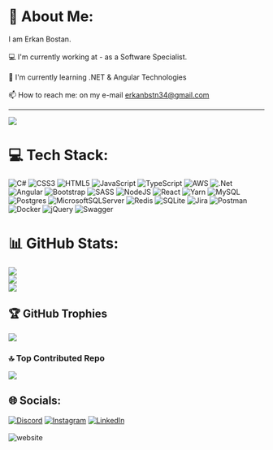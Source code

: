 # 💫 About Me:
I am Erkan Bostan.<br><br>💻 I'm currently working at - as a Software Specialist.<br><br>🌱 I'm currently learning .NET & Angular Technologies<br><br>📫 How to reach me: on my e-mail erkanbstn34@gmail.com

---
[![](https://visitcount.itsvg.in/api?id=erkanbstn&icon=3&color=2)](https://visitcount.itsvg.in)

# 💻 Tech Stack:
![C#](https://img.shields.io/badge/c%23-%23239120.svg?style=for-the-badge&logo=c-sharp&logoColor=white) ![CSS3](https://img.shields.io/badge/css3-%231572B6.svg?style=for-the-badge&logo=css3&logoColor=white) ![HTML5](https://img.shields.io/badge/html5-%23E34F26.svg?style=for-the-badge&logo=html5&logoColor=white) ![JavaScript](https://img.shields.io/badge/javascript-%23323330.svg?style=for-the-badge&logo=javascript&logoColor=%23F7DF1E) ![TypeScript](https://img.shields.io/badge/typescript-%23007ACC.svg?style=for-the-badge&logo=typescript&logoColor=white) ![AWS](https://img.shields.io/badge/AWS-%23FF9900.svg?style=for-the-badge&logo=amazon-aws&logoColor=white) ![.Net](https://img.shields.io/badge/.NET-5C2D91?style=for-the-badge&logo=.net&logoColor=white) ![Angular](https://img.shields.io/badge/angular-%23DD0031.svg?style=for-the-badge&logo=angular&logoColor=white) ![Bootstrap](https://img.shields.io/badge/bootstrap-%23563D7C.svg?style=for-the-badge&logo=bootstrap&logoColor=white) ![SASS](https://img.shields.io/badge/SASS-hotpink.svg?style=for-the-badge&logo=SASS&logoColor=white) ![NodeJS](https://img.shields.io/badge/node.js-6DA55F?style=for-the-badge&logo=node.js&logoColor=white) ![React](https://img.shields.io/badge/react-%2320232a.svg?style=for-the-badge&logo=react&logoColor=%2361DAFB) ![Yarn](https://img.shields.io/badge/yarn-%232C8EBB.svg?style=for-the-badge&logo=yarn&logoColor=white) ![MySQL](https://img.shields.io/badge/mysql-%2300f.svg?style=for-the-badge&logo=mysql&logoColor=white) ![Postgres](https://img.shields.io/badge/postgres-%23316192.svg?style=for-the-badge&logo=postgresql&logoColor=white) ![MicrosoftSQLServer](https://img.shields.io/badge/Microsoft%20SQL%20Sever-CC2927?style=for-the-badge&logo=microsoft%20sql%20server&logoColor=white) ![Redis](https://img.shields.io/badge/redis-%23DD0031.svg?style=for-the-badge&logo=redis&logoColor=white) ![SQLite](https://img.shields.io/badge/sqlite-%2307405e.svg?style=for-the-badge&logo=sqlite&logoColor=white) ![Jira](https://img.shields.io/badge/jira-%230A0FFF.svg?style=for-the-badge&logo=jira&logoColor=white) ![Postman](https://img.shields.io/badge/Postman-FF6C37?style=for-the-badge&logo=postman&logoColor=white) ![Docker](https://img.shields.io/badge/docker-%230db7ed.svg?style=for-the-badge&logo=docker&logoColor=white) ![jQuery](https://img.shields.io/badge/jquery-%230769AD.svg?style=for-the-badge&logo=jquery&logoColor=white) ![Swagger](https://img.shields.io/badge/-Swagger-%23Clojure?style=for-the-badge&logo=swagger&logoColor=white)

# 📊 GitHub Stats:
![](https://github-readme-stats.vercel.app/api?username=erkanbstn&theme=radical&hide_border=false&include_all_commits=false&count_private=false)<br/>
![](https://github-readme-streak-stats.herokuapp.com/?user=erkanbstn&theme=radical&hide_border=false)<br/>
![](https://github-readme-stats.vercel.app/api/top-langs/?username=erkanbstn&theme=radical&hide_border=false&include_all_commits=false&count_private=false&layout=compact)

## 🏆 GitHub Trophies
![](https://github-profile-trophy.vercel.app/?username=erkanbstn&theme=radical&no-frame=false&no-bg=true&margin-w=4)

### 🔝 Top Contributed Repo
![](https://github-contributor-stats.vercel.app/api?username=erkanbstn&limit=5&theme=nord&combine_all_yearly_contributions=true)

## 🌐 Socials:
[![Discord](https://img.shields.io/badge/Discord-%237289DA.svg?logo=discord&logoColor=white)](https://discord.gg/Geo#3857) [![Instagram](https://img.shields.io/badge/Instagram-%23E4405F.svg?logo=Instagram&logoColor=white)](https://instagram.com/erkanbssn) [![LinkedIn](https://img.shields.io/badge/LinkedIn-%230077B5.svg?logo=linkedin&logoColor=white)](https://linkedin.com/in/erkanbostan)
<br/>
<br/>
<img src="https://camo.githubusercontent.com/b44fb5931b585926a5c1606b9cac9c8c8ccc6685e29902d7153d83ca0edbef78/68747470733a2f2f63646e2e6a7364656c6976722e6e65742f6e706d2f40696e746572677261762f646576696e732d62616467657340332f6173736574732f636f7a792f646f63756d656e746174696f6e2f776562736974655f766563746f722e737667" alt="website" data-canonical-src="https://erkanbostan.com" style="max-width: 100%;">

